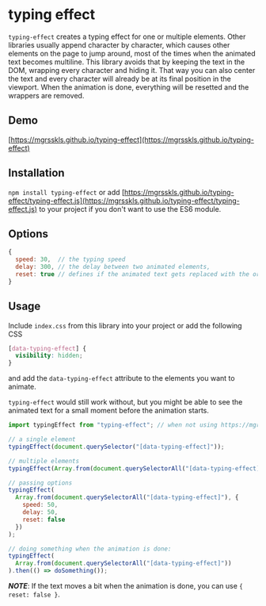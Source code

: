 # typing effect

`typing-effect` creates a typing effect for one or multiple elements.
Other libraries usually append character by character, which causes other elements on the page to jump around, most of the times when the animated text becomes multiline. This library avoids that by keeping the text in the DOM, wrapping every character and hiding it.
That way you can also center the text and every character will already be at its final position in the viewport.
When the animation is done, everything will be resetted and the wrappers are removed.

## Demo

[https://mgrsskls.github.io/typing-effect](https://mgrsskls.github.io/typing-effect)

## Installation

`npm install typing-effect`
or
add [https://mgrsskls.github.io/typing-effect/typing-effect.js](https://mgrsskls.github.io/typing-effect/typing-effect.js) to your project if you don't want to use the ES6 module.

## Options

```js
{
  speed: 30,  // the typing speed
  delay: 300, // the delay between two animated elements,
  reset: true // defines if the animated text gets replaced with the original text when the animation is done
}
```

## Usage

Include `index.css` from this library into your project or add the following CSS

```css
[data-typing-effect] {
  visibility: hidden;
}
```

and add the `data-typing-effect` attribute to the elements you want to animate.

`typing-effect` would still work without, but you might be able to see the animated text for a small moment before the animation starts.

```js
import typingEffect from "typing-effect"; // when not using https://mgrsskls.github.io/typing-effect/typing-effect.js

// a single element
typingEffect(document.querySelector("[data-typing-effect]"));

// multiple elements
typingEffect(Array.from(document.querySelectorAll("[data-typing-effect]")));

// passing options
typingEffect(
  Array.from(document.querySelectorAll("[data-typing-effect]"), {
    speed: 50,
    delay: 50,
    reset: false
  })
);

// doing something when the animation is done:
typingEffect(
  Array.from(document.querySelectorAll("[data-typing-effect]"))
).then(() => doSomething());
```

_**NOTE**_: If the text moves a bit when the animation is done, you can use `{ reset: false }`.
